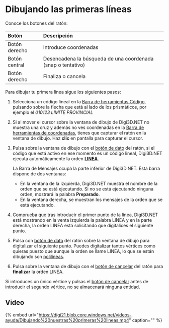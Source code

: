 # Dibujando las primeras líneas

Conoce los botones del ratón:

| Botón | Descripción |
| :--- | :--- |
| Botón derecho | Introduce coordenadas |
| Botón central | Desencadena la búsqueda de una coordenada \(snap o tentativo\) |
| Botón derecho | Finaliza o cancela |

Para dibujar tu primera línea sigue los siguientes pasos:

1. Selecciona un código lineal en la [Barra de herramientas Código](https://github.com/digi21/docs/tree/7fc627c885c16fb88afc7cc05a6df2a2f4a54563/digi3d-net/primeros-pasos/comenzando-a-utilizar-digi3d.net/comenzando-con-la-ventana-de-dibujo/BarraDeHerramientasCodigo.html), pulsando sobre la flecha que está al lado de los prismáticos, por ejemplo el _010123 LIMITE PROVINCIAL_
2. Si al mover el cursor sobre la ventana de dibujo de Digi3D.NET no muestra una cruz y además no ves coordenadas en la [Barra de herramientas de coordenadas](https://github.com/digi21/docs/tree/7fc627c885c16fb88afc7cc05a6df2a2f4a54563/digi3d-net/primeros-pasos/comenzando-a-utilizar-digi3d.net/comenzando-con-la-ventana-de-dibujo/BarraDeHerramientasCoordenadas.html), tienes que capturar el ratón en la ventana de dibujo. Haz **clic** en pantalla para capturar el cursor.
3. Pulsa sobre la ventana de dibujo con el [botón de dato](dibujando-primeras-lineas.md) del ratón, si el código que está activo en ese momento es un código lineal, Digi3D.NET ejecuta automáticamente la orden [**LINEA**](https://github.com/digi21/docs/tree/7fc627c885c16fb88afc7cc05a6df2a2f4a54563/digi3d-net/primeros-pasos/comenzando-a-utilizar-digi3d.net/comenzando-con-la-ventana-de-dibujo/LINEA.html).

   La Barra de Mensajes ocupa la parte inferior de Digi3D.NET. Esta barra dispone de dos ventanas:

   * En la ventana de la izquierda, Digi3D.NET muestra el nombre de la orden que se está ejecutando. Si no se está ejecutando ninguna orden, mostrará la palabra **Preparado**.
   * En la ventana derecha, se muestran los mensajes de la orden que se está ejecutando.

4. Comprueba que tras introducir el primer punto de la línea, Digi3D.NET está mostrando en la venta izquierda la palabra LINEA y en la parte derecha, la orden LINEA está solicitando que digitalices el siguiente punto.
5. Pulsa con [botón de dato](dibujando-primeras-lineas.md) del ratón sobre la ventana de dibujo para digitalizar el siguiente punto. Puedes digitalizar tantos vértices como quieras puesto que aunque la orden se llame LINEA, lo que se están dibujando son [polilíneas](dibujando-primeras-lineas.md).
6. Pulsa sobre la ventana de dibujo con el [botón de cancelar](dibujando-primeras-lineas.md) del ratón para **finalizar** la orden LINEA.

Si introduces un único vértice y pulsas el [botón de cancelar](dibujando-primeras-lineas.md) antes de introducir el segundo vértice, no se almacenará ninguna entidad.

## Video

{% embed url="https://digi21.blob.core.windows.net/videos-ayuda/Dibujando%20nuestras%20primeras%20lineas.mp4" caption="" %}

